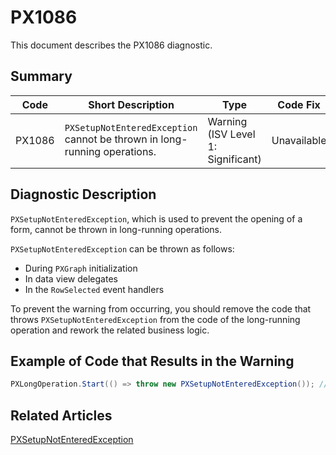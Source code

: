 # PX1086
This document describes the PX1086 diagnostic.

## Summary

| Code   | Short Description                                                         | Type                           | Code Fix    | 
| ------ | ------------------------------------------------------------------------- | ------------------------------ | ----------- | 
| PX1086 | `PXSetupNotEnteredException` cannot be thrown in long-running operations. | Warning (ISV Level 1: Significant) | Unavailable |

## Diagnostic Description

`PXSetupNotEnteredException`, which is used to prevent the opening of a form, cannot be thrown in long-running operations.

`PXSetupNotEnteredException` can be thrown as follows:

 - During `PXGraph` initialization
 - In data view delegates
 - In the `RowSelected` event handlers

To prevent the warning from occurring, you should remove the code that throws `PXSetupNotEnteredException` from the code of the long-running operation and rework the related business logic.

## Example of Code that Results in the Warning

```C#
PXLongOperation.Start(() => throw new PXSetupNotEnteredException()); // The PX1086 warning is displayed for this line.
```

## Related Articles

[PXSetupNotEnteredException](https://help.acumatica.com/Help?ScreenId=ShowWiki&pageid=769bd576-053c-7d27-e7db-c63276e4f07f)